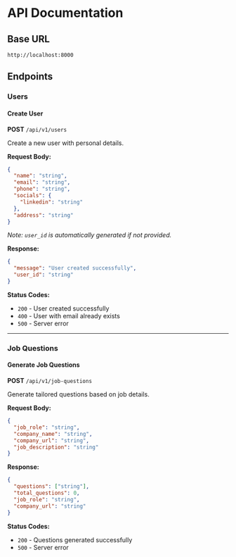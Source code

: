 # API Documentation

## Base URL
`http://localhost:8000`

## Endpoints

### Users

#### Create User
**POST** `/api/v1/users`

Create a new user with personal details.

**Request Body:**
```json
{
  "name": "string",
  "email": "string",
  "phone": "string",
  "socials": {
    "linkedin": "string"
  },
  "address": "string"
}
```

*Note: `user_id` is automatically generated if not provided.*

**Response:**
```json
{
  "message": "User created successfully",
  "user_id": "string"
}
```

**Status Codes:**
- `200` - User created successfully
- `400` - User with email already exists
- `500` - Server error

---

### Job Questions

#### Generate Job Questions
**POST** `/api/v1/job-questions`

Generate tailored questions based on job details.

**Request Body:**
```json
{
  "job_role": "string",
  "company_name": "string",
  "company_url": "string",
  "job_description": "string"
}
```

**Response:**
```json
{
  "questions": ["string"],
  "total_questions": 0,
  "job_role": "string",
  "company_url": "string"
}
```

**Status Codes:**
- `200` - Questions generated successfully
- `500` - Server error
